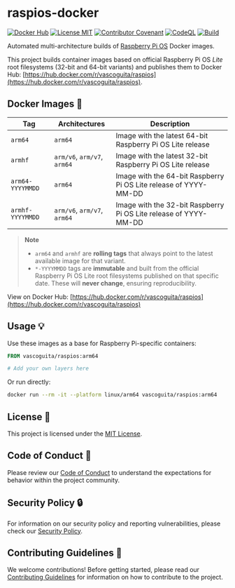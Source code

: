 # raspios-docker

[![Docker Hub](https://img.shields.io/docker/pulls/vascoguita/raspios)](https://hub.docker.com/r/vascoguita/raspios)
[![License MIT](https://img.shields.io/badge/License-MIT-yellow.svg)](https://opensource.org/license/mit)
[![Contributor Covenant](https://img.shields.io/badge/Contributor%20Covenant-2.1-4baaaa.svg)](.github/CODE_OF_CONDUCT.md)
[![CodeQL](https://github.com/vascoguita/raspios-docker/actions/workflows/github-code-scanning/codeql/badge.svg)](https://github.com/vascoguita/raspios-docker/actions/workflows/github-code-scanning/codeql)
[![Build](https://github.com/vascoguita/raspios-docker/actions/workflows/docker.yml/badge.svg)](https://github.com/vascoguita/raspios-docker/actions/workflows/docker.yml)

Automated multi-architecture builds of
[Raspberry Pi OS](https://www.raspberrypi.com/software) Docker images.

This project builds container images based on official Raspberry Pi OS *Lite*
root filesystems (32-bit and 64-bit variants) and publishes them to Docker Hub:
[https://hub.docker.com/r/vascoguita/raspios](https://hub.docker.com/r/vascoguita/raspios).

## Docker Images :whale:

| Tag              | Architectures               | Description                                                      |
|------------------|-----------------------------|------------------------------------------------------------------|
| `arm64`          | `arm64`                     | Image with the latest 64-bit Raspberry Pi OS Lite release        |
| `armhf`          | `arm/v6`, `arm/v7`, `arm64` | Image with the latest 32-bit Raspberry Pi OS Lite release        |
| `arm64-YYYYMMDD` | `arm64`                     | Image with the 64-bit Raspberry Pi OS Lite release of YYYY-MM-DD |
| `armhf-YYYYMMDD` | `arm/v6`, `arm/v7`, `arm64` | Image with the 32-bit Raspberry Pi OS Lite release of YYYY-MM-DD |

> **Note**  
> - `arm64` and `armhf` are **rolling tags** that always point to the latest
>   available image for that variant.  
> - `*-YYYYMMDD` tags are **immutable** and built from the official Raspberry
>   Pi OS Lite root filesystems published on that specific date. These will
>   **never change**, ensuring reproducibility.

View on Docker Hub:
[https://hub.docker.com/r/vascoguita/raspios](https://hub.docker.com/r/vascoguita/raspios)

## Usage :bulb:

Use these images as a base for Raspberry Pi-specific containers:

```Dockerfile
FROM vascoguita/raspios:arm64

# Add your own layers here
```

Or run directly:

```bash
docker run --rm -it --platform linux/arm64 vascoguita/raspios:arm64
```

## License :memo:

This project is licensed under the [MIT License](LICENSE).

## Code of Conduct :scroll:

Please review our [Code of Conduct](.github/CODE_OF_CONDUCT.md) to understand
the expectations for behavior within the project community.

## Security Policy :lock:

For information on our security policy and reporting vulnerabilities, please
check our [Security Policy](.github/SECURITY.md).

## Contributing Guidelines :rocket:

We welcome contributions! Before getting started, please read our
[Contributing Guidelines](.github/CONTRIBUTING.md) for information on how to
contribute to the project.
